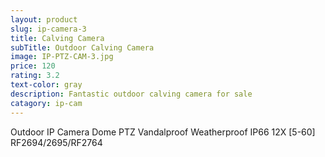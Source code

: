 ```yaml
---
layout: product
slug: ip-camera-3
title: Calving Camera
subTitle: Outdoor Calving Camera
image: IP-PTZ-CAM-3.jpg
price: 120
rating: 3.2
text-color: gray
description: Fantastic outdoor calving camera for sale
catagory: ip-cam
---
```


Outdoor IP Camera Dome PTZ Vandalproof Weatherproof IP66 12X [5-60] RF2694/2695/RF2764